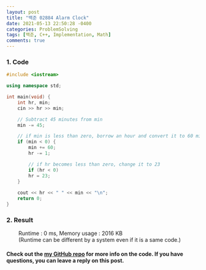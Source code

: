```yaml
---
layout: post
title: "백준 02884 Alarm Clock"
date: 2021-05-13 22:50:28 -0400
categories: ProblemSolving
tags: [백준, C++, Implementation, Math]
comments: true
---
```


### 1. Code
```cpp
#include <iostream>

using namespace std;

int main(void) {
    int hr, min;
    cin >> hr >> min;

    // Subtract 45 minutes from min
    min -= 45;

    // if min is less than zero, borrow an hour and convert it to 60 minutes
    if (min < 0) {
        min += 60;
        hr -= 1;

        // if hr becomes less than zero, change it to 23
        if (hr < 0)
        hr = 23;
    }
    
    cout << hr << " " << min << "\n";
    return 0;
}
```

### 2. Result
&nbsp;&nbsp;&nbsp;&nbsp;&nbsp;&nbsp;&nbsp;&nbsp;Runtime : 0 ms, Memory usage : 2016 KB  
&nbsp;&nbsp;&nbsp;&nbsp;&nbsp;&nbsp;&nbsp;&nbsp;(Runtime can be different by a system even if it is a same code.)

#### Check out the [my GitHub repo][hyuk-gh] for more info on the code. If you have questions, you can leave a reply on this post.
[hyuk-gh]: https://github.com/dlgur1994/StudyAlgorithms
